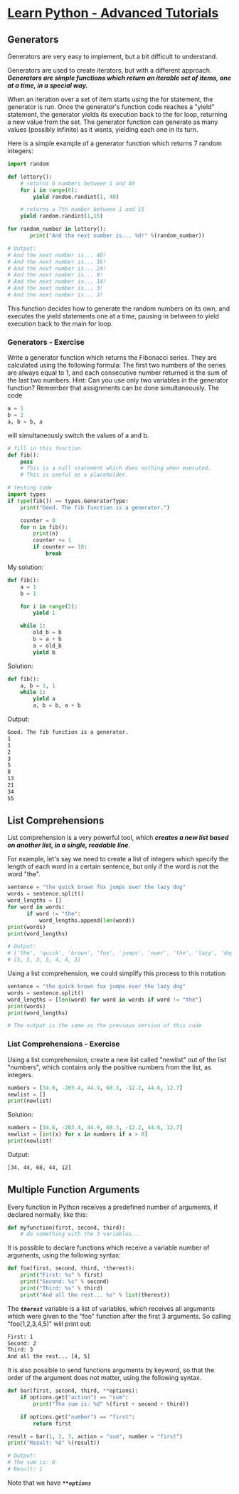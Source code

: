 # [Learn Python - Advanced Tutorials](https://www.learnpython.org/)

## Generators

Generators are very easy to implement, but a bit difficult to understand.

Generators are used to create iterators, but with a different approach. **_Generators are simple functions which return an iterable set of items, one at a time, in a special way._**

When an iteration over a set of item starts using the for statement, the generator is run. Once the generator's function code reaches a "yield" statement, the generator yields its execution back to the for loop, returning a new value from the set. The generator function can generate as many values (possibly infinite) as it wants, yielding each one in its turn.

Here is a simple example of a generator function which returns 7 random integers:
```python
import random

def lottery():
    # returns 6 numbers between 1 and 40
    for i in range(6):
        yield random.randint(1, 40)

    # returns a 7th number between 1 and 15
    yield random.randint(1,15)

for random_number in lottery():
       print("And the next number is... %d!" %(random_number))

# Output:
# And the next number is... 40!
# And the next number is... 36!
# And the next number is... 24!
# And the next number is... 9!
# And the next number is... 14!
# And the next number is... 3!
# And the next number is... 3!
```

This function decides how to generate the random numbers on its own, and executes the yield statements one at a time, pausing in between to yield execution back to the main for loop.

### Generators - Exercise

Write a generator function which returns the Fibonacci series. They are calculated using the following formula: The first two numbers of the series are always equal to 1, and each consecutive number returned is the sum of the last two numbers. Hint: Can you use only two variables in the generator function? Remember that assignments can be done simultaneously. The code
```python
a = 1
b = 2
a, b = b, a
```
will simultaneously switch the values of a and b.

```python
# fill in this function
def fib():
    pass
    # This is a null statement which does nothing when executed.
    # This is useful as a placeholder.

# testing code
import types
if type(fib()) == types.GeneratorType:
    print("Good. The fib function is a generator.")

    counter = 0
    for n in fib():
        print(n)
        counter += 1
        if counter == 10:
            break
```

My solution:
```python
def fib():
    a = 1
    b = 1

    for i in range(2):
        yield 1

    while 1:
        old_b = b
        b = a + b
        a = old_b
        yield b
```

Solution:
```python
def fib():
    a, b = 1, 1
    while 1:
        yield a
        a, b = b, a + b
```

Output:
```txt
Good. The fib function is a generator.
1
1
2
3
5
8
13
21
34
55
```

## List Comprehensions

List comprehension is a very powerful tool, which **_creates a new list based on another list, in a single, readable line_**.

For example, let's say we need to create a list of integers which specify the length of each word in a certain sentence, but only if the word is not the word "the".

```python
sentence = "the quick brown fox jumps over the lazy dog"
words = sentence.split()
word_lengths = []
for word in words:
      if word != "the":
          word_lengths.append(len(word))
print(words)
print(word_lengths)

# Output:
# ['the', 'quick', 'brown', 'fox', 'jumps', 'over', 'the', 'lazy', 'dog']
# [5, 5, 3, 5, 4, 4, 3]
```

Using a list comprehension, we could simplify this process to this notation:
```python
sentence = "the quick brown fox jumps over the lazy dog"
words = sentence.split()
word_lengths = [len(word) for word in words if word != "the"]
print(words)
print(word_lengths)

# The output is the same as the previous version of this code
```

### List Comprehensions - Exercise

Using a list comprehension, create a new list called "newlist" out of the list "numbers", which contains only the positive numbers from the list, as integers.

```python
numbers = [34.6, -203.4, 44.9, 68.3, -12.2, 44.6, 12.7]
newlist = []
print(newlist)
```

Solution:
```python
numbers = [34.6, -203.4, 44.9, 68.3, -12.2, 44.6, 12.7]
newlist = [int(x) for x in numbers if x > 0]
print(newlist)
```

Output:
```txt
[34, 44, 68, 44, 12]
```

## Multiple Function Arguments

Every function in Python receives a predefined number of arguments, if declared normally, like this:
```python
def myfunction(first, second, third):
    # do something with the 3 variables...
```

It is possible to declare functions which receive a variable number of arguments, using the following syntax:
```python
def foo(first, second, third, *therest):
    print("First: %s" % first)
    print("Second: %s" % second)
    print("Third: %s" % third)
    print("And all the rest... %s" % list(therest))
```

The **_`therest`_** variable is a list of variables, which receives all arguments which were given to the "foo" function after the first 3 arguments. So calling "foo(1,2,3,4,5)" will print out:
```txt
First: 1
Second: 2
Third: 3
And all the rest... [4, 5]
```

It is also possible to send functions arguments by keyword, so that the order of the argument does not matter, using the following syntax.
```python
def bar(first, second, third, **options):
    if options.get("action") == "sum":
        print("The sum is: %d" %(first + second + third))

    if options.get("number") == "first":
        return first

result = bar(1, 2, 3, action = "sum", number = "first")
print("Result: %d" %(result))

# Output:
# The sum is: 6
# Result: 1
```
Note that we have **_`**options`_**
